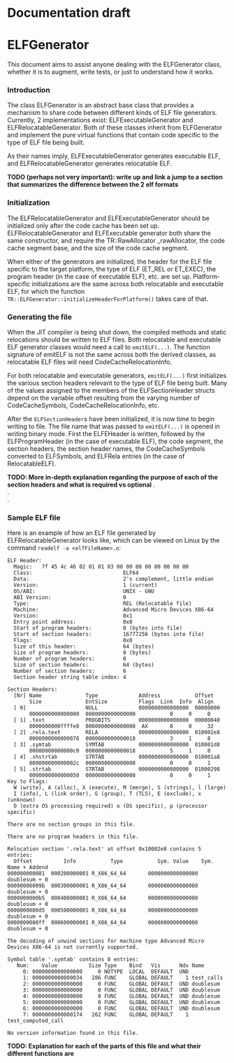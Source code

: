 # Documentation draft

# ELFGenerator

This document aims to assist anyone dealing with the ELFGenerator class, whether it is to augment, write tests, or just to understand how it works.

### Introduction
The class ELFGenerator is an abstract base class that provides a mechanism to share code between different kinds of ELF file generators. Currently, 2 implementations exist: ELFExecutableGenerator and ELFRelocatableGenerator. Both of these classes inherit from ELFGenerator and implement the pure virtual functions that contain code specific to the type of ELF file being built.

As their names imply, ELFExecutableGenerator generates executable ELF, and ELFRelocatableGenerator generates relocatable ELF.

__TODO (perhaps not very important): write up and link a jump to a section that summarizes the difference between the 2 elf formats__

### Initialization
The ELFRelocatableGenerator and ELFExecutableGenerator should be initialized only after the code cache has been set up. ELFRelocatableGenerator and ELFExecutable generator both share the same constructor, and require the TR::RawAllocator _rawAllocator, the code cache segment base, and the size of the code cache segment.

When either of the generators are initialized, the header for the ELF file specific to the target platform, the type of ELF (ET_REL or ET_EXEC), the program header (in the case of executable ELF), etc. are set up. Platform-specific initializations are the same across both relocatable and executable ELF, for which the function `TR::ELFGenerator::initializeHeaderForPlatform()` takes care of that. 

### Generating the file
When the JIT compiler is being shut down, the compiled methods and static relocations should be written to ELF files. Both relocatable and executable ELF generator classes would need a call to `emitELF(...)`. The function signature of emitELF is not the same across both the derived classes, as relocatable ELF files will need CodeCacheRelocationInfo.

For both relocatable and executable generators, `emitELF(...)` first initializes the various section headers relevant to the type of ELF file being built. Many of the values assigned to the members of the ELFSectionHeader structs depend on the variable offset resulting from the varying number of CodeCacheSymbols, CodeCacheRelocationInfo, etc.

After the `ELFSectionHeader`s have been initialized, it is now time to begin writing to file. The file name that was passed to `emitELF(...)` is opened in writing binary mode. First the ELFEHeader is written, followed by the ELFProgramHeader (in the case of executable ELF), the code segment, the section headers, the section header names, the CodeCacheSymbols converted to ELFSymbols, and ELFRela entries (in the case of RelocatableELF).

__TODO: More in-depth explanation regarding the purpose of each of the section headers and what is required vs optional__
.  
.  
.  

### Sample ELF file
Here is an example of how an ELF file generated by ELFRelocatableGenerator looks like, which can be viewed on Linux by the command `readelf -a <elfFileName>.o`:

```plaintext
ELF Header:
  Magic:   7f 45 4c 46 02 01 01 03 00 00 00 00 00 00 00 00 
  Class:                             ELF64
  Data:                              2's complement, little endian
  Version:                           1 (current)
  OS/ABI:                            UNIX - GNU
  ABI Version:                       0
  Type:                              REL (Relocatable file)
  Machine:                           Advanced Micro Devices X86-64
  Version:                           0x1
  Entry point address:               0x0
  Start of program headers:          0 (bytes into file)
  Start of section headers:          16777256 (bytes into file)
  Flags:                             0x0
  Size of this header:               64 (bytes)
  Size of program headers:           0 (bytes)
  Number of program headers:         0
  Size of section headers:           64 (bytes)
  Number of section headers:         6
  Section header string table index: 4

Section Headers:
  [Nr] Name              Type             Address           Offset
       Size              EntSize          Flags  Link  Info  Align
  [ 0]                   NULL             0000000000000000  00000000
       0000000000000000  0000000000000000           0     0     0
  [ 1] .text             PROGBITS         0000000000000000  00000040
       0000000000ffffe8  0000000000000000  AX       0     0     32
  [ 2] .rela.text        RELA             0000000000000000  010002e8
       0000000000000078  0000000000000018           3     1     8
  [ 3] .symtab           SYMTAB           0000000000000000  010001d8
       00000000000000c0  0000000000000018           5     1     8
  [ 4] .shstrtab         STRTAB           0000000000000000  010001a8
       000000000000002c  0000000000000000           0     0     1
  [ 5] .strtab           STRTAB           0000000000000000  01000298
       0000000000000050  0000000000000000           0     0     1
Key to Flags:
  W (write), A (alloc), X (execute), M (merge), S (strings), l (large)
  I (info), L (link order), G (group), T (TLS), E (exclude), x (unknown)
  O (extra OS processing required) o (OS specific), p (processor specific)

There are no section groups in this file.

There are no program headers in this file.

Relocation section '.rela.text' at offset 0x10002e8 contains 5 entries:
  Offset          Info           Type           Sym. Value    Sym. Name + Addend
000000000081  000200000001 R_X86_64_64       0000000000000000 doublesum + 0
00000000009b  000300000001 R_X86_64_64       0000000000000000 doublesum + 0
0000000000b5  000400000001 R_X86_64_64       0000000000000000 doublesum + 0
0000000000d5  000500000001 R_X86_64_64       0000000000000000 doublesum + 0
0000000000ff  000600000001 R_X86_64_64       0000000000000000 doublesum + 0

The decoding of unwind sections for machine type Advanced Micro Devices X86-64 is not currently supported.

Symbol table '.symtab' contains 8 entries:
   Num:    Value          Size Type    Bind   Vis      Ndx Name
     0: 0000000000000000     0 NOTYPE  LOCAL  DEFAULT  UND 
     1: 0000000000000034   286 FUNC    GLOBAL DEFAULT    1 test_calls
     2: 0000000000000000     0 FUNC    GLOBAL DEFAULT  UND doublesum
     3: 0000000000000000     0 FUNC    GLOBAL DEFAULT  UND doublesum
     4: 0000000000000000     0 FUNC    GLOBAL DEFAULT  UND doublesum
     5: 0000000000000000     0 FUNC    GLOBAL DEFAULT  UND doublesum
     6: 0000000000000000     0 FUNC    GLOBAL DEFAULT  UND doublesum
     7: 0000000000000174   262 FUNC    GLOBAL DEFAULT    1 test_computed_call

No version information found in this file.

```

__TODO: Explanation for each of the parts of this file and what their different functions are__
